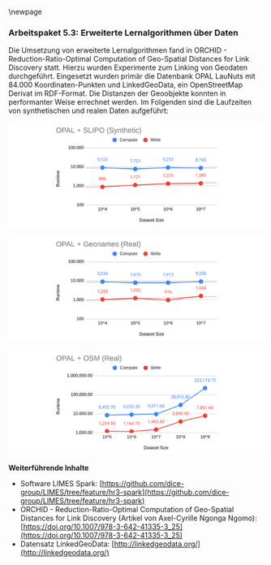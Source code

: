 \newpage

### Arbeitspaket 5.3: Erweiterte Lernalgorithmen über Daten

Die Umsetzung von erweiterte Lernalgorithmen fand in ORCHID - Reduction-Ratio-Optimal Computation of Geo-Spatial Distances for Link Discovery statt. Hierzu wurden Experimente zum Linking von Geodaten durchgeführt. Eingesetzt wurden primär die Datenbank OPAL LauNuts mit 84.000 Koordinaten-Punkten und LinkedGeoData, ein OpenStreetMap Derivat im RDF-Format. Die Distanzen der Geoobjekte konnten in performanter Weise errechnet werden. Im Folgenden sind die Laufzeiten von synthetischen und realen Daten aufgeführt:

![](../Medien/AP5-3-SLIPO.png)

![](../Medien/AP5-3-Geonames.png)

![](../Medien/AP5-3-OSM.png)


**Weiterführende Inhalte**

* Software LIMES Spark: [https://github.com/dice-group/LIMES/tree/feature/hr3-spark](https://github.com/dice-group/LIMES/tree/feature/hr3-spark)
* ORCHID - Reduction-Ratio-Optimal Computation of Geo-Spatial Distances for Link Discovery (Artikel von Axel-Cyrille Ngonga Ngomo): [https://doi.org/10.1007/978-3-642-41335-3_25](https://doi.org/10.1007/978-3-642-41335-3_25)
* Datensatz LinkedGeoData: [http://linkedgeodata.org/](http://linkedgeodata.org/)
